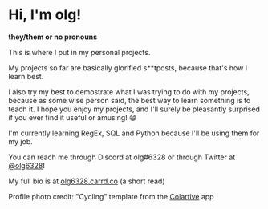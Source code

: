 # Hi, I'm olg!

**they/them or no pronouns**

This is where I put in my personal projects. 

My projects so far are basically glorified s\*\*tposts, because that's how I learn best. 

I also try my best to demostrate what I was trying to do with my projects, because as some wise person said, the best way to learn something is to teach it. I hope you enjoy my projects, and I'll surely be pleasantly surprised if you ever find it useful or amusing! 😄

I'm currently learning RegEx, SQL and Python because I'll be using them for my job.

You can reach me through Discord at olg#6328 or through Twitter at [@olg6328](https://twitter.com/olg6328)!

My full bio is at [olg6328.carrd.co](https://olg6328.carrd.co) (a short read)

Profile photo credit: "Cycling" template from the [Colartive](https://play.google.com/store/apps/details?id=com.colartive.wallpapers&hl=en_US&gl=US) app

<!---
olg6328/olg6328 is a ✨ special ✨ repository because its `README.md` (this file) appears on your GitHub profile.
You can click the Preview link to take a look at your changes.
--->
